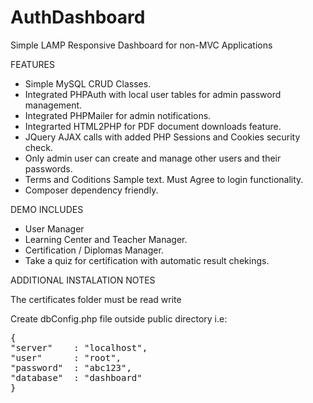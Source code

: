 # AuthDashboard
Simple LAMP Responsive Dashboard for non-MVC Applications

FEATURES

* Simple MySQL CRUD Classes.
* Integrated PHPAuth with local user tables for admin password management.
* Integrated PHPMailer for admin notifications.
* Integrarted HTML2PHP for PDF document downloads feature.
* JQuery AJAX calls with added PHP Sessions and Cookies security check.
* Only admin user can create and manage other users and their passwords.
* Terms and Coditions Sample text. Must Agree to login functionality.
* Composer dependency friendly. 

DEMO INCLUDES

* User Manager
* Learning Center and Teacher Manager.
* Certification / Diplomas Manager.
* Take a quiz for certification with automatic result chekings.

ADDITIONAL INSTALATION NOTES

The certificates folder must be read write

Create dbConfig.php file outside public directory i.e:
<pre>
{
"server"    : "localhost",
"user"      : "root",
"password"  : "abc123",
"database"  : "dashboard"
}
</pre>
